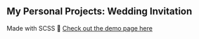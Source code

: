 ## My Personal Projects: Wedding Invitation
Made with SCSS
🌻 [Check out the demo page here](https://rachel-liaw.github.io/wedding/wang-wang)

